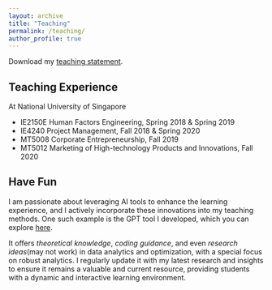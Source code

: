 ```yaml
---
layout: archive
title: "Teaching"
permalink: /teaching/
author_profile: true
---
```


Download my [teaching statement](/file/teaching.pdf).

## Teaching Experience 
At National University of Singapore
* IE2150E Human Factors Engineering, Spring 2018 & Spring 2019
* IE4240 Project Management, Fall 2018 & Spring 2020
* MT5008 Corporate Entrepreneurship, Fall 2019
* MT5012 Marketing of High-technology Products and Innovations, Fall 2020

## Have Fun
I am passionate about leveraging AI tools to enhance the learning experience, and I actively incorporate these innovations into my teaching methods. One such example is the GPT tool I developed, which you can explore [here](https://chatgpt.com/g/g-28pRRZME3-your-analytics-buddy). 

It offers _theoretical knowledge_, _coding guidance_, and even _research ideas_(may not work) in data analytics and optimization, with a special focus on robust analytics. I regularly update it with my latest research and insights to ensure it remains a valuable and current resource, providing students with a dynamic and interactive learning environment.
